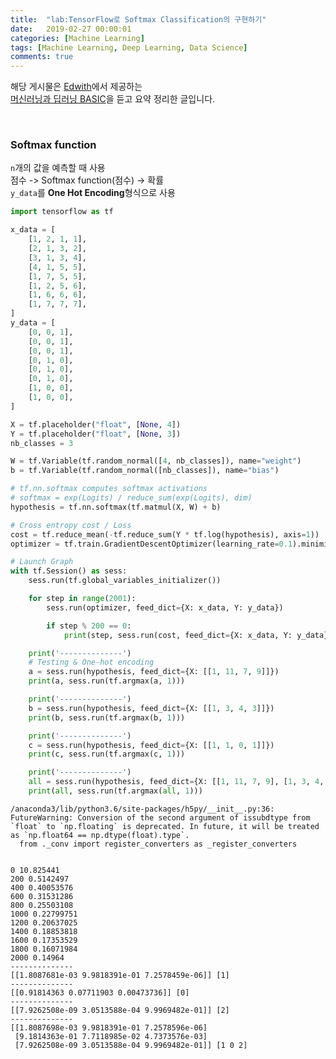 ```yaml
---
title:  "lab:TensorFlow로 Softmax Classification의 구현하기"
date:   2019-02-27 00:00:01
categories: [Machine Learning]
tags: [Machine Learning, Deep Learning, Data Science]
comments: true
---
```


해당 게시물은 [Edwith](https://www.edwith.org)에서 제공하는<br/>
[머신러닝과 딥러닝 BASIC](https://www.edwith.org/others26/joinLectures/9829)을 듣고 요약 정리한 글입니다.

<br/>

### Softmax function
`n`개의 값을 예측할 때 사용<br/>
점수 -> Softmax function(점수) -> 확률<br/>
`y_data`를 **One Hot Encoding**형식으로 사용


```python
import tensorflow as tf

x_data = [
    [1, 2, 1, 1],
    [2, 1, 3, 2],
    [3, 1, 3, 4],
    [4, 1, 5, 5],
    [1, 7, 5, 5],
    [1, 2, 5, 6],
    [1, 6, 6, 6],
    [1, 7, 7, 7],
]
y_data = [
    [0, 0, 1],
    [0, 0, 1],
    [0, 0, 1],
    [0, 1, 0],
    [0, 1, 0],
    [0, 1, 0],
    [1, 0, 0],
    [1, 0, 0],
]

X = tf.placeholder("float", [None, 4])
Y = tf.placeholder("float", [None, 3])
nb_classes = 3

W = tf.Variable(tf.random_normal([4, nb_classes]), name="weight")
b = tf.Variable(tf.random_normal([nb_classes]), name="bias")

# tf.nn.softmax computes softmax activations
# softmax = exp(Logits) / reduce_sum(exp(Logits), dim)
hypothesis = tf.nn.softmax(tf.matmul(X, W) + b)

# Cross entropy cost / Loss
cost = tf.reduce_mean(-tf.reduce_sum(Y * tf.log(hypothesis), axis=1))
optimizer = tf.train.GradientDescentOptimizer(learning_rate=0.1).minimize(cost)

# Launch Graph
with tf.Session() as sess:
    sess.run(tf.global_variables_initializer())

    for step in range(2001):
        sess.run(optimizer, feed_dict={X: x_data, Y: y_data})

        if step % 200 == 0:
            print(step, sess.run(cost, feed_dict={X: x_data, Y: y_data}))

    print('--------------')
    # Testing & One-hot encoding
    a = sess.run(hypothesis, feed_dict={X: [[1, 11, 7, 9]]})
    print(a, sess.run(tf.argmax(a, 1)))

    print('--------------')
    b = sess.run(hypothesis, feed_dict={X: [[1, 3, 4, 3]]})
    print(b, sess.run(tf.argmax(b, 1)))

    print('--------------')
    c = sess.run(hypothesis, feed_dict={X: [[1, 1, 0, 1]]})
    print(c, sess.run(tf.argmax(c, 1)))

    print('--------------')
    all = sess.run(hypothesis, feed_dict={X: [[1, 11, 7, 9], [1, 3, 4, 3], [1, 1, 0, 1]]})
    print(all, sess.run(tf.argmax(all, 1)))
```

    /anaconda3/lib/python3.6/site-packages/h5py/__init__.py:36: FutureWarning: Conversion of the second argument of issubdtype from `float` to `np.floating` is deprecated. In future, it will be treated as `np.float64 == np.dtype(float).type`.
      from ._conv import register_converters as _register_converters


    0 10.825441
    200 0.5142497
    400 0.40053576
    600 0.31531286
    800 0.25503108
    1000 0.22799751
    1200 0.20637025
    1400 0.18853818
    1600 0.17353529
    1800 0.16071984
    2000 0.14964
    --------------
    [[1.8087681e-03 9.9818391e-01 7.2578459e-06]] [1]
    --------------
    [[0.91814363 0.07711903 0.00473736]] [0]
    --------------
    [[7.9262508e-09 3.0513588e-04 9.9969482e-01]] [2]
    --------------
    [[1.8087698e-03 9.9818391e-01 7.2578596e-06]
     [9.1814363e-01 7.7118985e-02 4.7373576e-03]
     [7.9262508e-09 3.0513588e-04 9.9969482e-01]] [1 0 2]
